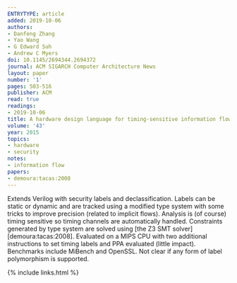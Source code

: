 ```yaml
---
ENTRYTYPE: article
added: 2019-10-06
authors:
- Danfeng Zhang
- Yao Wang
- G Edward Suh
- Andrew C Myers
doi: 10.1145/2694344.2694372
journal: ACM SIGARCH Computer Architecture News
layout: paper
number: '1'
pages: 503-516
publisher: ACM
read: true
readings:
- 2019-10-06
title: A hardware design language for timing-sensitive information flow security
volume: '43'
year: 2015
topics:
- hardware
- security
notes:
- information flow
papers:
- demoura:tacas:2008
---
```


Extends Verilog with security labels and declassification. Labels can be static or dynamic and are tracked using a modified type system with some tricks to improve precision (related to implicit flows).  Analysis is (of course) timing sensitive so timing channels are automatically handled.
Constraints generated by type system are solved using
[the Z3 SMT solver][demoura:tacas:2008].
Evaluated on a MIPS CPU with two additional instructions to set timing labels and PPA evaluated (little impact).  Benchmarks include MiBench and OpenSSL.
Not clear if any form of label polymorphism is supported.

{% include links.html %}
